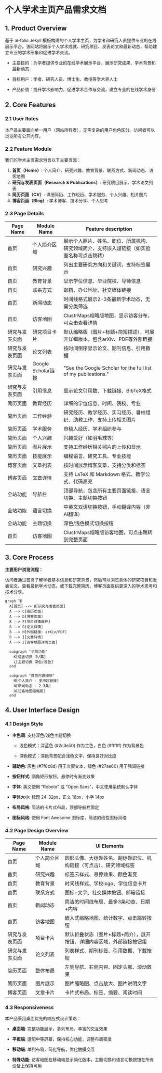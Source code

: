 # 个人学术主页产品需求文档

## 1. Product Overview

基于 al-folio Jekyll 模板构建的个人学术主页，为学者和研究人员提供专业的在线展示平台。该网站将展示个人学术成就、研究项目、发表论文和最新动态，帮助建立专业的学术形象和促进学术交流。

* 主要目的：为学者提供专业的在线学术展示平台，展示研究成果、学术背景和最新动态

* 目标用户：学者、研究人员、博士生、教授等学术界人士

* 产品价值：提升学术影响力，促进学术合作与交流，建立专业的在线学术身份

## 2. Core Features

### 2.1 User Roles

本产品主要面向单一用户（网站所有者），无需复杂的用户角色区分。访问者可以浏览所有公开内容。

### 2.2 Feature Module

我们的学术主页需求包含以下主要页面：

1. **首页（Home）**: 个人简介、研究兴趣、教育背景、联系方式、新闻动态、访客地图
2. **研究与发表页面（Research & Publications）**: 研究项目展示、学术论文列表
3. **简历页面（CV）**: 详细简历、工作经历、学术服务、个人兴趣、相关图片
4. **博客页面（Blog）**: 学术博客、技术分享、个人思考

### 2.3 Page Details

| Page Name | Module Name      | Feature description                                            |
| --------- | ---------------- | -------------------------------------------------------------- |
| 首页        | 个人简介区域           | 展示个人照片、姓名、职位、所属机构、研究领域简介，支持嵌入超链接（如实验室名称可点击跳转）                     |
| 首页        | 研究兴趣             | 列出主要研究方向和关键词，支持标签展示                                            |
| 首页        | 教育背景             | 显示学位信息、毕业院校、导师信息                                               |
| 首页        | 联系方式             | 邮箱、办公地址、社交媒体链接                                                 |
| 首页        | 新闻动态             | 时间线格式展示2-3条最新学术动态，无需分类筛选                                       |
| 首页        | 访客地图             | ClustrMaps缩略版地图，显示访客分布，可点击查看详情                                 |
| 研究与发表页面   | 研究项目卡片           | 默认缩略版（图片+标题+简短描述），可展开详细版本，包含arXiv、PDF等外部链接                      |
| 研究与发表页面   | 论文列表             | 按时间倒序显示论文、期刊信息、引用数据                                            |
| 研究与发表页面   | Google Scholar链接 | "See the Google Scholar for the full list of my publications." |
| 研究与发表页面   | 引用信息             | 显示论文引用数、下载链接、BibTeX格式                                          |
| 简历页面      | 教育经历             | 详细的学位信息、时间、院校、专业                                               |
| 简历页面      | 工作经验             | 研究经历、教学经历、实习经历、暑校组织、助教工作，支持上传相关图片                              |
| 简历页面      | 学术服务             | 审稿人经历、学术组织参与                                                   |
| 简历页面      | 个人兴趣             | 兴趣爱好（如羽毛球等）                                                    |
| 简历页面      | 图片展示             | 支持工作经历相关照片的上传和显示                                               |
| 简历页面      | 技能展示             | 编程语言、研究工具、专业技能                                                 |
| 博客页面      | 文章列表             | 按时间展示博客文章，支持分类和标签                                              |
| 博客页面      | 文章详情             | 支持 LaTeX 和 Markdown 格式、数学公式、代码高亮                               |
| 全站功能      | 导航栏              | 顶部导航，包含所有主要页面链接、语言切换、主题切换按钮                                    |
| 全站功能      | 语言切换             | 中英文双语切换按钮，手动翻译内容（非AI翻译）                                        |
| 全站功能      | 主题切换             | 深色/浅色模式切换按钮                                                    |
| 首页        | 访客地图             | ClustrMaps缩略版访客地图，可点击跳转到完整页面                                   |

## 3. Core Process

**主要用户浏览流程：**

访问者通过首页了解学者基本信息和研究背景，然后可以浏览具体的研究项目和发表论文，查看最新学术动态，或下载完整简历。博客页面提供更深入的学术思考和技术分享。

```mermaid
graph TD
  A[首页] --> B[研究与发表页面]
  A --> C[简历页面]
  A --> D[博客页面]
  B --> F[项目详情展开]
  B --> G[论文详情]
  B --> H[外部链接: arXiv/PDF]
  D --> I[文章详情]
  A --> J[访客地图详情页面]
  
  subgraph "全局功能"
    K[语言切换 中/英]
    L[主题切换 深色/浅色]
  end
  
  subgraph "首页内嵌模块"
    M[个人简介 - 支持超链接]
    N[新闻动态 - 2-3条]
    O[访客地图缩略版]
  end
```

## 4. User Interface Design

### 4.1 Design Style

* **主色调**: 支持深色/浅色主题切换

  * 浅色模式：深蓝色 (#2c3e50) 作为主色，白色 (#ffffff) 作为背景色

  * 深色模式：深色背景配合浅色文字，保持良好对比度

* **辅助色**: 灰色 (#7f8c8d) 用于次要文本，绿色 (#27ae60) 用于强调链接

* **按钮样式**: 圆角矩形按钮，悬停时有渐变效果

* **字体**: 英文使用 "Roboto" 或 "Open Sans"，中文使用系统默认字体

* **字体大小**: 标题 24-32px，正文 16px，小字 14px

* **布局风格**: 简洁的卡片式布局，顶部导航栏固定

* **图标风格**: 使用 Font Awesome 图标库，简洁的线性图标风格

### 4.2 Page Design Overview

| Page Name | Module Name | UI Elements |
|-----------|-------------|-------------|
| 首页 | 个人简介区域 | 圆形头像、大标题姓名、副标题职位、机构链接（可点击）、研究领域标签 |
| 首页 | 研究兴趣 | 标签云样式、悬停效果、颜色渐变 |
| 首页 | 教育背景 | 时间线样式、学校logo、学位信息卡片 |
| 首页 | 联系方式 | 图标+文字、社交媒体按钮、邮箱链接 |
| 首页 | 新闻动态 | 简洁的时间线布局、最多3条动态、日期+内容 |
| 首页 | 访客地图 | 嵌入式缩略地图、统计数字、点击跳转按钮 |
| 研究与发表页面 | 项目卡片 | 默认折叠状态（图片+标题+简介），展开按钮，详细内容区域，外部链接按钮组 |
| 研究与发表页面 | 论文列表 | 列表样式、期刊标签、引用数据、下载按钮 |
| 简历页面 | 整体布局 | 左侧导航、右侧内容、固定头部、滚动效果 |
| 简历页面 | 图片展示 | 图片缩略图、点击放大、图片说明文字 |
| 博客页面 | 文章卡片 | 卡片式布局、标签、摘要、阅读时间 |

### 4.3 Responsiveness

本产品采用桌面优先的响应式设计策略：

* **桌面端**: 完整功能展示，多列布局，丰富的交互效果

* **平板端**: 适配中等屏幕，保持核心功能，调整布局密度

* **移动端**: 单列布局，简化导航，优化触摸交互

* **特殊功能**: 访客地图在移动端显示简化版本，主题切换和语言切换按钮在所有设备上保持可用

